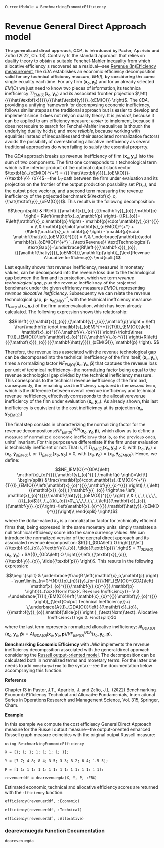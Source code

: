 ```@meta
CurrentModule = BenchmarkingEconomicEfficiency
```
# Revenue General Direct Approach model

The generalized direct approach, *GDA*, is introduced by Pastor, Aparicio and Zofío (2022, Ch. 13). Contrary to the standard approach that relies on duality theory to obtain a suitable Fenchel-Mahler inequality from which allocative efficiency is recovered as a residual--see [Revenue (In)Efficiency measurement](@ref), the *GDA* establishes an economic efficiency decomposition valid for any technical efficiency measure, $EM(I)$, by considering the same single equality each time. For any firm $\left( \textbf{x}_o,\textbf{y}_o\right)$ and for an already selected $EM(O)$ we just need to know two pieces of information, its technical inefficiency $T{{I}_{EM (O)}}\left( \textbf{x}_o,\textbf{y}_o \right)$ and its associated frontier projection $\left( {{{\hat{\textbf{x}}}}},{{{\hat{\textbf{y}}}}_{oEM(O)}} \right)$. The $GDA$, providing a unifying framework for decomposing economic inefficiency, follows similar steps as the traditional approach but is easier to develop and implement since it does not rely on duality theory. It is *general*, because it can be applied to any efficiency measure; *easier* to implement, because it does not require to search for Fenchel-Mahler inequalities (although the underlying duality holds); and more *reliable*, because working with equalities instead of inequalities (and their associated normalization factors) avoids the possibility of overestimating allocative inefficiency as several traditional approaches do when failing to satisfy the essential property.

The *GDA* approach breaks up revenue inefficiency of firm $\left( \textbf{x}_{o}^{{}},\textbf{y}_{o}^{{}} \right)$ into the sum of two components. The first one corresponds to a technological term which is the interior product of the optimal output slack vector $\textbf{s}_{oEM(O)}^{+*} = ({{{\hat{\textbf{y}}}}_{oEM(O)}}-{{\textbf{y}}_{o}})$---the $L_1$-path between the firm under evaluation and its projection on the frontier of the output production possibility set $P(\textbf{x}_o)$, and the output price vector $\textbf{p}$, and a second term measuring the revenue inefficiency of the projected benchmark $(\textbf{x}_o,{\hat{\textbf{y}}_{oEM(O)}})$. This results in the following decomposition:

```math
\begin{split}
& RI\left( {{\mathbf{x}}_{o}},{{\mathbf{y}}_{o}},\mathbf{p} \right)= R\left(\mathbf{x}_o,\mathbf{p} \right)- {{R}_{o}}= R\left(\mathbf{x}_o,\mathbf{p} \right) - \mathbf{p}\cdot \mathbf{y}_{o}^{{}} =    \\ 
& \mathbf{p}\cdot \mathbf{s}_{oEM(O)}^{+*} + (R\left(\mathbf{x}_o,\mathbf{p} \right) - \mathbf{p}\cdot \mathbf{\hat{y}}_{oEM(O)}^{{}}) = \\ 
& \underbrace{\mathbf{p}\cdot \mathbf{s}_{oEM(O)}^{+*} }_{\text{Revenue}\ \text{Technological}\ \text{Gap }}+\underbrace{RI\left({{{\mathbf{x}}}_{o}}, {{{\mathbf{\hat{y}}}}_{oEM(O)}},\mathbf{p}\right)}_{\text{Revenue Allocative Inefficiency}}. 
\end{split}
```
Last equality shows that revenue inefficiency, measured in monetary values, can be decomposed into the revenue loss due to the technological gap between the firm and its projection, which we term *revenue technological gap*, plus the revenue inefficiency of the projected benchmark under the given efficiency measures $EM(O)$, representing *revenue allocative inefficiency*.  Subsequently we can relate the revenue technological gap, $\mathbf{p}\cdot \mathbf{s}_{oEM(O}^{+*}$, with the technical inefficiency measurse $T{{I}_{EM(O)}}\left( {{\textbf{x}}_{o}},{{\textbf{y}}_{o}} \right)$ of the firm under evaluation, which has been already calculated. The following expression shows this relationship:  

```math
RI\left( {{\mathbf{x}}_{o}},{{\mathbf{y}}_{o}},\mathbf{p} \right)=  
 \left( \frac{\mathbf{p}\cdot \mathbf{s}_{oEM}^{+*}}{T{{I}_{EM(O)}}\left( \mathbf{x}_{o}^{{}},\mathbf{y}_{o}^{{}} \right)} \right)\times T{{I}_{EM(O)}}\left( \mathbf{x}_{o}^{{}},\mathbf{y}_{o}^{{}} \right)+RI\left( {{{\mathbf{x}}}_{o}},{{{\mathbf{\hat{y}}}}_{oEM(G)}}, \mathbf{p} \right).  
```

Therefore, the revenue loss associated with the revenue technological gap can be decomposed into the technical inefficiency of the firm itself, $\left( \mathbf{x}_{o}^{{}},\mathbf{y}_{o}^{{}} \right)$, times a normalizing factor $N{{F}_{EM(O)}}\left( {{\textbf{x}}_{o}},{{\textbf{y}}_{o}},\mathbf{\tilde{p}} \right)$ that captures the revenue loss per unit of technical inefficiency--the normalizing factor being equal to the revenue technological gap divided by the technical inefficiency measure. This corresponds to the technical revenue inefficiency of the firm and, consequently, the remaining cost inefficiency captured in the second term, which is the difference between overall revenue inefficiency and technical revenue inefficiency, effectively corresponds to the allocativerevenue inefficiency of the firm under evaluation $\left( \mathbf{x}_{o}^{{}},\mathbf{y}_{o}^{{}} \right)$. As already shown, this last inefficiency is equivalent to the cost inefficiency at its projection $\left( {{{\mathbf{x}_o}}},{{{\mathbf{y}}}_{oEM(O)}} \right)$. 

The final step consists in characterizing the normalizing factor for the revenue decompositions:$N{{F}_{EM(O)}^{GDA}}\left( {{\textbf{x}}_{o}},{{\textbf{y}}_{o}},\mathbf{\tilde{p}} \right)$, which allow us to define a measure of normalized economic inefficiency that is, as the previous ones, units' invariant. For this purpose we differentiate if the firm under evaluation is technically inefficient or not. That is, if $T{{I}_{EM(O)}}\left( {{\textbf{x}}_{o}},{{\textbf{y}}_{o}} \right)>0$, with $\left( {{\mathbf{x}}_{o}},{{\mathbf{y}}_{o}} \right)\ne \left( \mathbf{x}_{o}^{{}},\mathbf{\hat{y}}_{oEM(O)}^{{}} \right)$, or $T{{I}_{EM(O)}}\left( {{\textbf{x}}_{o}},{{\textbf{y}}_{o}} \right) = 0$, with $\left( {{\mathbf{x}}_{o}},{{\mathbf{y}}_{o}} \right) = \left( \mathbf{x}_{o}^{{}},\mathbf{\hat{y}}_{oEM(O)}^{{}} \right)$. Hence, we define:

```math
NF_{EM(O)}^{GDA}\left( \mathbf{x}_{o}^{{}},\mathbf{y}_{o}^{{}},\mathbf{p} \right)=\left\{ 
\begin{split}
& \frac{\mathbf{p}\cdot \mathbf{s}_{EM(O)}^{+*}}{T{{I}_{EM(O)}}\left( \mathbf{x}_{o}^{{}},\mathbf{y}_{o}^{{}} \right)},\,\,\left( {{\mathbf{x}}_{o}},{{\mathbf{y}}_{o}} \right)\ne \left( \mathbf{x}_{o}^{{}},\mathbf{\hat{y}}_{oEM(O)}^{{}} \right) \\ 
& \,\,\,\,\,\,\,\,{{k}_{o\$}}\,,\,\,{{k}_{o}}>0\,,\,\,\,\,\,\,\,\,\left({{\mathbf{x}}_{o}},{{\mathbf{y}}_{o}}\right)=\left(\mathbf{x}_{o}^{{}},\mathbf{\hat{y}}_{oEM(O)}^{{}}\right)\\
\end{split}
\right\}
```
where the dollar-valued $k_{o}$ is a normalization factor for technically efficient firms that, being expressed in the same monetary units, simply translates a null technical efficiency score into the same currency values. We can introduce the normalized version of the general direct approach and its associated revenue decomposition: $R{{I}_{GDA\left( O \right)}}\left( {{\textbf{x}}_{o}},{{\textbf{y}}_{o}}, \tilde{{\textbf{p}}} \right)$ = $T{{I}_{GDA\left( O \right)}}\left( {{\textbf{x}}_{o}},{{\textbf{y}}_{o}} \right)$ +  $A{{I}_{GDA\left( O \right)}}\left( {{\textbf{x}}_{o}},{{\textbf{y}}_{o}}, \tilde{{\textbf{p}}} \right)$. This results in the following expression: 

```math
\begin{split}
& \underbrace{\frac{R \left( \mathbf{x}_o,\mathbf{p} \right) - \sum\limits_{n=1}^{N}{{{p}_{n}}{{y}_{om}}}}{NF_{EM(O)}^{GDA}\left( \mathbf{x}_{o}^{{}},\mathbf{y}_{o}^{{}},\mathbf{p} \right)}}_{\text{Norm}\text{. Revenue Inefficiency}}= \\ 
& =\underbrace{T{{I}_{EM(O)}}\left( \mathbf{x}_{o}^{{}},\mathbf{y}_{o}^{{}} \right)}_{\text{Output Technical Inefficiency}}+\ \,\underbrace{A{{I}_{GDA(O)}}\left( {{\mathbf{x}}_{o}},{{\mathbf{y}}_{o}},\mathbf{\tilde{p}} \right)}_{\text{Norm}\text{. Allocative Inefficiency}} \ge 0.  
\end{split}
```

where the last term represents normalized allocative inefficiency: $A{{I}_{GDA(O)}}\left( {{\mathbf{x}}_{o}},{{\mathbf{y}}_{o}},\mathbf{\tilde{p}} \right) = A{{I}_{GDA(O)}}\left( {{\mathbf{x}}_{o}},{{\mathbf{y}}_{o}},\mathbf{p}\right) / NF_{EM(O)}^{GDA}\left(\mathbf{x}_{o}^{{}},\mathbf{y}_{o}^{{}},\mathbf{p} \right)$.

**Benchmarking Economic Efficiency** with *Julia* implements the revenue inefficiency decomposition associated with the general direct approach considering the [Russell output-oriented model](https://javierbarbero.github.io/DataEnvelopmentAnalysis.jl/stable/technical/russell/#Russell-Output-Model). The decomposition can be calculated both in normalized terms and monetary terms. For the latter one needs to add `monetary=true` to the syntax--see the documentation below accompanying this function.  

**Reference**

Chapter 13 in Pastor, J.T., Aparicio, J. and Zofío, J.L. (2022) Benchmarking Economic Efficiency: Technical and Allocative Fundamentals, International Series in Operations Research and Management Science, Vol. 315,  Springer, Cham. 

**Example**

In this example we compute the cost efficiency General Direct Approach measure for the Russell output measure--the output-oriented enhanced Russell graph measure coincides with the original output Russell measure:

```@example revenuegda
using BenchmarkingEconomicEfficiency

X = [1; 1; 1; 1; 1; 1; 1; 1];

Y = [7 7; 4 8; 8 4; 3 5; 3 3; 8 2; 6 4; 1.5 5];

P = [1 1; 1 1; 1 1; 1 1; 1 1; 1 1; 1 1; 1 1];

revenuerddf = dearevenuegda(X, Y, P, :ERG)
```

Estimated economic, technical and allocative efficiency scores are returned with the `efficiency` function:
```@example revenuegda
efficiency(revenuerddf, :Economic)
```

```@example revenuegda
efficiency(revenuerddf, :Technical)
```

```@example revenuegda
efficiency(revenuerddf, :Allocative)
```

### dearevenuegda Function Documentation

```@docs
dearevenuegda
```

